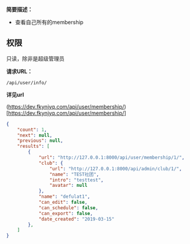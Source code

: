 
    
**简要描述：** 

- 查看自己所有的membership

## 权限

只读，除非是超级管理员

**请求URL：** 

`/api/user/info/`

  
**详见url**

(https://dev.fkynjyq.com/api/user/membership/)[https://dev.fkynjyq.com/api/user/membership/]

```json
{
    "count": 1,
    "next": null,
    "previous": null,
    "results": [
        {
            "url": "http://127.0.0.1:8000/api/user/membership/1/",
            "club": {
                "url": "http://127.0.0.1:8000/api/admin/club/1/",
                "name": "TEST社团",
                "intro": "testtest",
                "avatar": null
            },
            "name": "defulat1",
            "can_edit": false,
            "can_schedule": false,
            "can_export": false,
            "date_created": "2019-03-15"
        },
    ]
}
```

